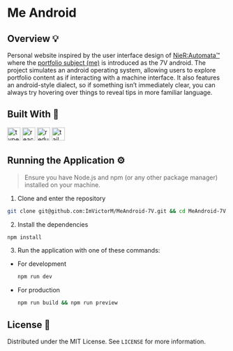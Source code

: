 # Me Android

## Overview 💡

Personal website inspired by the user interface design of <a rel="noopener noreferrer" target="_blank" href="https://store.steampowered.com/app/524220/NieRAutomata/">NieR:Automata™</a> where the <a rel="noopener noreferrer" target="_blank" href="https://www.linkedin.com/in/victor-figueiredo-mendes/">portfolio subject (me)</a> is introduced as the 7V android. The project simulates an android operating system, allowing users to explore portfolio content as if interacting with a machine interface. It also features an android-style dialect, so if something isn’t immediately clear, you can always try hovering over things to reveal tips in more familiar language.

## Built With 🧰

<img 
  src="https://img.shields.io/badge/typescript-%23007ACC.svg?style=for-the-badge&logo=typescript&logoColor=white" 
  style="margin-bottom: 4px;" 
  height="30px"
  alt="typescript badge"
/>
<img 
  src="https://img.shields.io/badge/react-%2320232a.svg?style=for-the-badge&logo=react&logoColor=%2361DAFB" 
  style="margin-bottom: 4px;" 
  height="30px"
  alt="react badge"
/>
<img 
  alt="redux badge" 
  src="https://img.shields.io/badge/Redux-%23764ABC?style=for-the-badge&logo=redux&logoColor=white"
  style="margin-bottom: 4px;" 
  height="30px"
/>
<img 
  alt="tailwind badge" 
  src="https://img.shields.io/badge/Tailwind-%2306B6D4?style=for-the-badge&logo=tailwindcss&logoColor=white"
  style="margin-bottom: 4px;" 
  height="30px"
/>

## Running the Application ⚙️

> Ensure you have Node.js and npm (or any other package manager) installed on your machine.

1. Clone and enter the repository

```sh
git clone git@github.com:ImVictorM/MeAndroid-7V.git && cd MeAndroid-7V
```

2. Install the dependencies

```sh
npm install
```

3. Run the application with one of these commands:

- For development

  ```sh
  npm run dev
  ```

- For production
  ```sh
  npm run build && npm run preview
  ```

## License 📝

Distributed under the MIT License. See `LICENSE` for more information.
